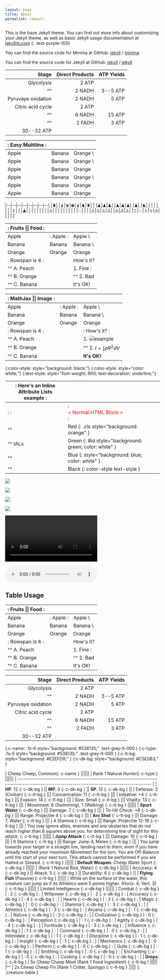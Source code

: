 ```yaml
---
layout: page
title: About
permalink: /about/
---
```


This is the base Jekyll theme. You can find out more info about customizing your Jekyll theme, as well as basic Jekyll usage documentation at [jekyllrb.com](https://jekyllrb.com/)
{: .text-purple-100}

You can find the source code for Minima at GitHub:
[jekyll][jekyll-organization] /
[minima](https://github.com/jekyll/minima)

You can find the source code for Jekyll at GitHub:
[jekyll][jekyll-organization] /
[jekyll](https://github.com/jekyll/jekyll)


[jekyll-organization]: https://github.com/jekyll

|              Stage | Direct Products | ATP Yields |
| -----------------: | --------------: | ---------: |
|         Glycolysis |          2 ATP              ||
| ^^                 |          2 NADH |   3--5 ATP |
| Pyruvaye oxidation |          2 NADH |      5 ATP |
|  Citric acid cycle |          2 ATP              ||
| ^^                 |          6 NADH |     15 ATP |
| ^^                 |          2 FADH |      3 ATP |
|                               30--32 ATP        |||

| :    Easy Multiline   : |||
| :----- | :----- | :------ |
| Apple  | Banana | Orange  \
| Apple  | Banana | Orange  \
| Apple  | Banana | Orange
| Apple  | Banana | Orange  \
| Apple  | Banana | Orange  |
| Apple  | Banana | Orange  |

|--|--|--|--|--|--|--|--|
|♜| |♝|♛|♚|♝|♞|♜|
| |♟|♟|♟| |♟|♟|♟|
|♟| |♞| | | | | |
| |♗| | |♟| | | |
| | | | |♙| | | |
| | | | | |♘| | |
|♙|♙|♙|♙| |♙|♙|♙|
|♖|♘|♗|♕|♔| | |♖|

| :        Fruits \|\| Food       : |||
| :--------- | :-------- | :--------  |
| Apple      | : Apple : | Apple      \
| Banana     |   Banana  | Banana     \
| Orange     |   Orange  | Orange     |
| :   Rowspan is 4    : || How's it?  |
|^^    A. Peach         ||   1. Fine :|
|^^    B. Orange        ||^^ 2. Bad   |
|^^    C. Banana        ||  It's OK!  |

| :                   MathJax \|\| Image                 : |||
| :------------ | :-------- | :----------------------------- |
| Apple         | : Apple : | Apple                          \
| Banana        | Banana    | Banana                         \
| Orange        | Orange    | Orange                         |
| :     Rowspan is 4     : || :        How's it?           : |
| ^^     A. Peach          ||    1. ![example][cell-image]   |
| ^^     B. Orange         || ^^ 2. $I = \int \rho R^{2} dV$ |
| ^^     C. Banana         || **It's OK!**                   |

[cell-image]: https://jekyllrb.com/img/octojekyll.png "An exemplary image"

{:color-style: style="background: black;"}
{:color-style: style="color: white;"}
{:text-style: style="font-weight: 800; text-decoration: underline;"}

|:             Here's an Inline Attribute Lists example                :||||
| ------- | ------------------ | -------------------- | ------------------ |
|:       :|:  <div style="color: red;"> &lt; Normal HTML Block > </div> :|||
| ^^      |   Red    {: .cls style="background: orange" }                |||
| ^^ IALs |   Green  {: #id style="background: green; color: white" }    |||
| ^^      |   Blue   {: style="background: blue; color: white" }         |||
| ^^      |   Black  {: color-style text-style }                         |||

![](http://open.spotify.com/track/4Dg5moVCTqxAb7Wr8Dq2T5)

![](https://www.youtube.com/watch?v=Ptk_1Dc2iPY)

![](//www.youtube.com/watch?v=Ptk_1Dc2iPY?width=800&height=500)

![](https://soundcloud.com/aviciiofficial/preview-avicii-vs-lenny)

![](//www.html5rocks.com/en/tutorials/video/basics/devstories.webm)

![](//www.soundhelix.com/examples/mp3/SoundHelix-Song-1.mp3?autoplay=1&loop=1)

## Table Usage

| :        Fruits \|\| Food       : |||
| :--------- | :-------- | :--------  |
| Apple      | : Apple : | Apple      \
| Banana     |   Banana  | Banana     \
| Orange     |   Orange  | Orange     |
| :   Rowspan is 4    : || How's it?  |
|^^    A. Peach         ||   1. Fine :|
|^^    B. Orange        ||^^ 2. Bad   |
|^^    C. Banana        ||  It's OK!  |

|              Stage | Direct Products | ATP Yields |
| -----------------: | --------------: | ---------: |
|         Glycolysis |          2 ATP              ||
| ^^                 |          2 NADH |   3--5 ATP |
| Pyruvaye oxidation |          2 NADH |      5 ATP |
|  Citric acid cycle |          2 ATP              ||
| ^^                 |          6 NADH |     15 ATP |
| ^^                 |          2 FADH |      3 ATP |
|                               30--32 ATP        |||

{:c-name: .fs-6 style="background: #538135;" .text-grey-lt-000 }
{:c-type: .fs-5 style="background: #538135;" .text-grey-lt-000 }
{:c-lt-bg: style="background: #E2EFD9;" }
{:c-dk-bg: style="background: #C5E0B3;" }


| Cheep Cheep, Common{: c-name }                                                                                                                    ||||||
| Rank 1 Natural Hunter{: c-type }                                                                                                                  ||||||
| ------------------------------------------------------------------------------------------------------------------------------------------------- |
| **HP**: 12 {: c-dk-bg } || **MP**: 0 {: c-dk-bg } || **SP**: 12 {: c-dk-bg }                                                                      ||
| Defense: 2 (Civilian) {: c-lt-bg } ||| Concentration: 11 {: c-lt-bg }                                                                             |||
| Initiative: +4 {: c-lt-bg } ||| Evasion: 14 {: c-lt-bg }                                                                                          |||
| Size: Small {: c-lt-bg } ||| Vitality: 13 {: c-lt-bg }                                                                                            |||
| Movement: 6 (Swimming), 1 (Walking) {: c-lt-bg }                                                                                                  ||||||
| **Spurt Water** {: c-dk-bg } ||| Damage: 7 {: c-dk-bg }                                                                                           |||
| To-Hit Check: +8 {: c-dk-bg } ||| Range: Projectile 4 {: c-dk-bg }                                                                                |||
| **Arc Shot** {: c-lt-bg } ||| Damage: 7, Water {: c-lt-bg }                                                                                       |||
| 4 Stamina {: c-lt-bg } ||| Range: Projectile 12-16 {: c-lt-bg }                                                                                   |||
| You may ignore allies, enemies and any obstacles that do not reach higher than 6 squares above you, for determining line of sight for this attack. {: c-lt-bg } ||||||
| **Jump Attack** {: c-lt-bg } ||| Damage: 10 {: c-lt-bg }                                                                                          |||
| 6 Stamina {: c-lt-bg } ||| Range: Jump 4, Melee {: c-lt-bg }                                                                                      |||
| You jump towards your target in a straight line, landing next to them, even if you have already reached your maximum Movement for the turn. You are Off-Balance until the start of your next turn. This attack cannot be performed if you are Halted or Slowed. {: c-lt-bg }                                                           ||||||
| **Default Weapon**: Cheep Water Spurt {: c-dk-bg }                                                                                                ||||||
| (Rank 1 Natural Rod, Water) {: c-dk-bg }                                                                                                          ||||||
| Accuracy: 4 {: c-dk-bg } || Attack: 5 {: c-dk-bg } || Durability: 6 {: c-dk-bg }                                                                  ||
| **Flying Fish** (Passive) {: c-lt-bg }                                                                                                            ||||||
| While on the surface of the water, this creature can jump as if its Athletics were 5 points higher. (Horiz. 4; Vert. 3) {: c-lt-bg }              ||||||
| Limited Intelligence {: c-dk-bg }                                                                                                                 ||||||
| Combat {: c-dk-bg }       | : 2 {: c-dk-bg } : | Willpower {: c-dk-bg }   | : 2 {: c-dk-bg } : | Accuracy {: c-dk-bg }    | : 4 {: c-dk-bg } :    |
| Hearts {: c-dk-bg }       | : 3 {: c-dk-bg } : | Magic {: c-dk-bg }       | : 0 {: c-dk-bg } : | Stamina {: c-dk-bg }     | : 3 {: c-dk-bg } :    |
| Athletics {: c-dk-bg }    | : 3 {: c-dk-bg } : | Arcana {: c-dk-bg }      | : 1 {: c-dk-bg } : | Nature {: c-dk-bg }      | : 2 {: c-dk-bg } :    |
| Civilization {: c-dk-bg } | : 0 {: c-dk-bg } : | Perception {: c-dk-bg }  | : 1 {: c-dk-bg } : | Agility {: c-dk-bg }     | : 4 {: c-dk-bg } :    |
| Fortitude {: c-dk-bg }    | : 3 {: c-dk-bg } : | Influence {: c-dk-bg }   | : 1 {: c-dk-bg } : | Command {: c-dk-bg }     | : 0 {: c-dk-bg } :    |
| Intimidate {: c-dk-bg }   | : 1 {: c-dk-bg } : | Discipline {: c-dk-bg }  | : 1 {: c-dk-bg } : | Insight {: c-dk-bg }     | : 1 {: c-dk-bg } :    |
| Mechanics {: c-dk-bg }    | : 0 {: c-dk-bg } : | Perform {: c-dk-bg }     | : 0 {: c-dk-bg } : | Guile {: c-dk-bg }       | : 1 {: c-dk-bg } :    |
| Smithing {: c-dk-bg }     | : 0 {: c-dk-bg } : | Enchanting {: c-dk-bg }  | : 0 {: c-dk-bg } : | Cooking {: c-dk-bg }     | : 0 {: c-dk-bg } :    |
| **Drops**: {: c-lt-bg }   | 5x Cheep Cheep Meat (Rank 1 Food Ingredient) {: c-lt-bg }                                                             |||||
|^^                         | 2x Cheep Cheep Fin (Rank 1 Critter, Spongy) {: c-lt-bg }                                                              |||||
{: .creature-table }